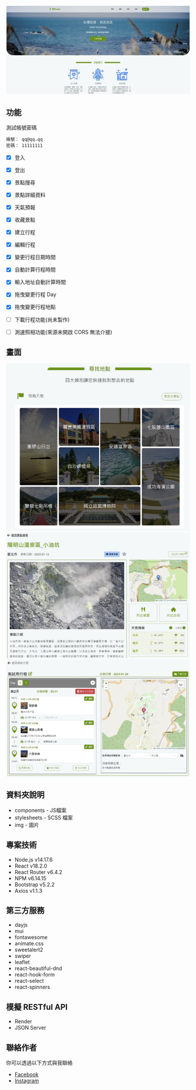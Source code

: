 ![專案封面圖](https://github.com/NoName135/TWTravel/blob/main/src/img/readmeImages/homepage.jpg)

## 功能

測試帳號密碼

```bash
帳號： qq@qq.qq
密碼： 11111111
```

- [x] 登入
- [x] 登出
- [x] 景點搜尋
- [x] 景點詳細資料
- [x] 天氣預報
- [x] 收藏景點
- [x] 建立行程
- [x] 編輯行程
- [x] 變更行程日期時間
- [x] 自動計算行程時間
- [x] 輸入地址自動計算時間
- [x] 拖曳變更行程 Day
- [x] 拖曳變更行程地點
- [ ] 下載行程功能(尚未製作)
- [ ] 測速照相功能(來源未開啟 CORS 無法介接)


## 畫面

![範例圖片 1](https://github.com/NoName135/TWTravel/blob/main/src/img/readmeImages/picture1.jpg)
![範例圖片 2](https://github.com/NoName135/TWTravel/blob/main/src/img/readmeImages/picture2.jpg)
![範例圖片 3](https://github.com/NoName135/TWTravel/blob/main/src/img/readmeImages/picture3.jpg)


## 資料夾說明

- components - JS檔案
- stylesheets - SCSS 檔案
- img - 圖片


## 專案技術

- Node.js v14.17.6
- React v18.2.0
- React Router v6.4.2
- NPM v6.14.15
- Bootstrap v5.2.2
- Axios v1.1.3


## 第三方服務

- dayjs
- mui
- fontawesome
- animate.css
- sweetalert2
- swiper
- leaflet
- react-beautiful-dnd
- react-hook-form
- react-select
- react-spinners


## 模擬 RESTful API
- Render
- JSON Server


## 聯絡作者

你可以透過以下方式與我聯絡

- [Facebook](https://www.facebook.com/YeJyun.Lin27/)
- [Instagram](https://www.instagram.com/justin14135/)
